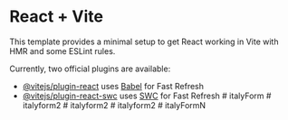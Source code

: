 # React + Vite

This template provides a minimal setup to get React working in Vite with HMR and some ESLint rules.

Currently, two official plugins are available:

- [@vitejs/plugin-react](https://github.com/vitejs/vite-plugin-react/blob/main/packages/plugin-react/README.md) uses [Babel](https://babeljs.io/) for Fast Refresh
- [@vitejs/plugin-react-swc](https://github.com/vitejs/vite-plugin-react-swc) uses [SWC](https://swc.rs/) for Fast Refresh
#   i t a l y F o r m  
 #   i t a l y f o r m 2  
 #   i t a l y f o r m 2  
 #   i t a l y f o r m 2  
 #   i t a l y F o r m N  
 